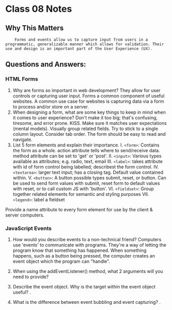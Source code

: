 # Class 08 Notes

## Why This Matters

        Forms and events allow us to capture input from users in a programmatic, generalizable manner which allows for validation. Their use and design is an important part of the User Experience (UX).

## Questions and Answers:

### HTML Forms
1. Why are forms so important in web development?
        They allow for user controls or capturing user input. Forms a common component of useful websites. A common use case for websites is capturing data via a form to process and/or store on a server.
2. When designing a form, what are some key things to keep in mind when it comes to user experience?
        Don't make it too big; that's confusing, tiresome, and error prone. KISS. Make sure it matches user expectations (mental models). Visually group related fields. Try to stick to a single column layout. Consider tab order. The form should be easy to read and navigate.
3. List 5 form elements and explain their importance. 
        I. `<form>`: Contains the form as a whole. action attribute tells where to send/receive data. method attribute can be set to 'get' or 'post'.
        II. `<input>`: Various types available as attributes; e.g. radio, text, email
        III. `<label>`: takes attribute with id of form control being labelled; describest the form control.
        IV. `<textarea>`: larger text input; has a closing tag. Default value contained within.
        V. `<button>`: A button possible types submit, reset, or button. Can be used to send form values with submit, reset form to default values with reset, or to call custom JS with 'button'.
        VI. `<fieldset>`: Group together related elements for semantic and styling purposes
        VII. `<legend>`: label a fieldset


Provide a name attribute to every form element for use by the client & server computers.

### JavaScript Events
1. How would you describe events to a non-technical friend?
        Computers use 'events' to communicate with programs. They're a way of letting the program know that something has happened. When something happens, such as a button being pressed, the computer creates an event object which the program can "handle".
2. When using the addEventListener() method, what 2 arguments will you need to provide?
        
3. Describe the event object. Why is the target within the event object useful?
        .
4. What is the difference between event bubbling and event capturing?
        .